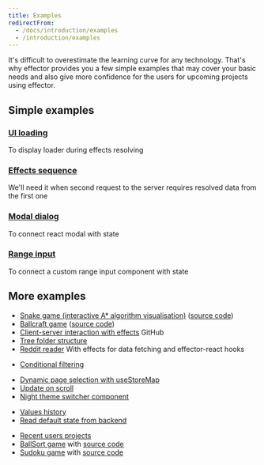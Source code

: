 ```yaml
---
title: Examples
redirectFrom:
  - /docs/introduction/examples
  - /introduction/examples
---
```


It's difficult to overestimate the learning curve for any technology.
That's why effector provides you a few simple examples that may cover your basic needs and also give more confidence for the users for upcoming projects using effector.

## Simple examples

### [UI loading](https://share.effector.dev/FnfBfWhN)

To display loader during effects resolving

### [Effects sequence](https://share.effector.dev/vPbIFo0b)

We'll need it when second request to the server requires resolved data from the first one

<!-- TODO write example with abort with farfetched

### [Abort effect](https://share.effector.dev/W4I0ghLt)

When we need to cancel our effect since it's pointless at the time

-->

### [Modal dialog](https://share.effector.dev/8xsWOCeS)

To connect react modal with state

### [Range input](https://share.effector.dev/3EiBaDqd)

To connect a custom range input component with state

## More examples

- [Snake game (interactive A\* algorithm visualisation)](https://dmitryshelomanov.github.io/snake/) ([source code](https://github.com/dmitryshelomanov/snake))
- [Ballcraft game](https://ballcraft.now.sh/) ([source code](https://github.com/kobzarvs/effector-craftball))
- [Client-server interaction with effects](https://github.com/effector/effector/tree/master/examples/worker-rpc) GitHub
- [Tree folder structure](https://share.effector.dev/v4dfRBNb)
- [Reddit reader](https://share.effector.dev/aW7ESkZ0) With effects for data fetching and effector-react hooks <!-- Reddit api is disabled, example not working! -->

<!-- - [Lists rendering](https://share.effector.dev/OlakwECa) With `useList` hook Example with forbidden event calls in pure functions -->

<!-- - [Dynamic typing status](https://share.effector.dev/tAnzG5oJ) example with watch calls in effect for aborting -->

- [Conditional filtering](https://share.effector.dev/g7N1K6Bc)

<!-- - [Request cancellation](https://share.effector.dev/W4I0ghLt) just rewrite it in farfetched -->

<!-- - [Dynamic form fields, saving and loading from localStorage with effects](https://share.effector.dev/Qxt0zAdd) rewrite it with models -->

<!-- - [Loading initial state from localStorage with domains](https://share.effector.dev/YbiBnyAD) rewrite it with effector-storage -->

- [Dynamic page selection with useStoreMap](https://share.effector.dev/HT7iwbbT)
- [Update on scroll](https://share.effector.dev/9gLRkfiy)
- [Night theme switcher component](https://share.effector.dev/307fvPmV)

<!-- - [Computed bounce menu animation](https://share.effector.dev/ZXEtGBBq) on with derived store -->

- [Values history](https://share.effector.dev/Tgmw90Ln)
- [Read default state from backend](https://share.effector.dev/h5dE3SmJ)

<!-- - [Requests cache](https://share.effector.dev/jvE7r0By) rewrite with farfetched -->

<!-- - [Watch last two store state values](https://share.effector.dev/LRVsYhIc) -->

<!-- - [Basic todolist example](https://codesandbox.io/s/vmx6wxww43) Codesandbox update example -->

- [Recent users projects](https://github.com/effector/effector/network/dependents)
- [BallSort game](https://ballsort.sova.dev/) with [source code](https://github.com/sergeysova/ballsort)
- [Sudoku game](https://sudoku-effector.pages.dev/) with [source code](https://github.com/Shiyan7/sudoku-effector)

<!-- - [RealWorld app](https://github.com/mg901/react-effector-realworld-example-app) ([RealWorld apps](https://github.com/gothinkster/realworld)) -->
